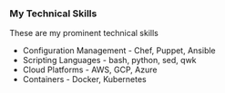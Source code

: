 ### My Technical Skills

These are my prominent technical skills
 - Configuration Management - Chef, Puppet, Ansible
 - Scripting Languages - bash, python, sed, qwk
 - Cloud Platforms - AWS, GCP, Azure
 - Containers - Docker, Kubernetes
